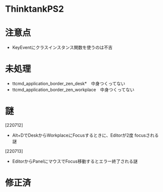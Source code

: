 # ThinktankPS2

# 注意点
- KeyEventにクラスインスタンス関数を使うのは不吉

# 未処理
- ttcmd_application_border_zen_desk*　中身つくってない
- ttcmd_application_border_zen_workplace　中身つくってない

# 謎
[220712]
- Alt+DでDeskからWorkplaceにFocusするときに、Editorが2度 focusされる謎

[220713]
- EditorからPanelにマウスでFocus移動するとエラー終了される謎

# 修正済


